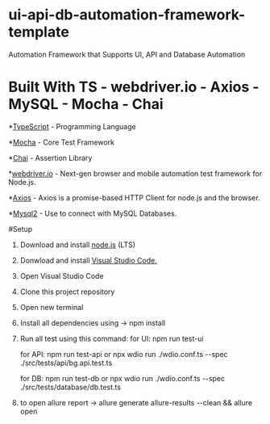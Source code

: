 # ui-api-db-automation-framework-template

Automation Framework that Supports UI, API and Database Automation

# Built With TS - webdriver.io - Axios - MySQL - Mocha - Chai

\*<a href="https://www.typescriptlang.org/">TypeScript</a> - Programming Language

\*<a href="https://mochajs.org/">Mocha</a> - Core Test Framework

\*<a href="https://www.chaijs.com/">Chai</a> - Assertion Library

\*<a href="https://webdriver.io/">webdriver.io</a> - Next-gen browser and mobile automation test framework for Node.js.

\*<a href="https://axios-http.com/docs/intro">Axios</a> - Axios is a promise-based HTTP Client for node.js and the browser.

\*<a href="https://www.npmjs.com/package/mysql2">Mysql2</a> - Use to connect with MySQL Databases.

#Setup

1. Download and install <a href="https://nodejs.org/en/download/">node.js</a> (LTS)
2. Donwload and install <a href="https://code.visualstudio.com/download">Visual Studio Code.</a>
3. Open Visual Studio Code
4. Clone this project repository
5. Open new terminal
6. Install all dependencies using -> npm install
7. Run all test using this command:
   for UI: npm run test-ui

   for API: npm run test-api
      or npx wdio run ./wdio.conf.ts  --spec ./src/tests/api/bg.api.test.ts

   for DB: npm run test-db
      or npx wdio run ./wdio.conf.ts  --spec ./src/tests/database/db.test.ts
8. to open allure report -> allure generate allure-results --clean && allure open

